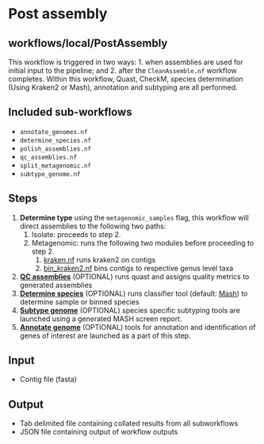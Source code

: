 # Post assembly
## workflows/local/PostAssembly

This workflow is triggered in two ways: 1. when assemblies are used for initial input to the pipeline; and 2. after the `CleanAssemble.nf` workflow completes. Within this workflow, Quast, CheckM, species determination (Using Kraken2 or Mash), annotation and subtyping are all performed.

## Included sub-workflows

- `annotate_genomes.nf`
- `determine_species.nf`
- `polish_assemblies.nf`
- `qc_assemblies.nf`
- `split_metagenomic.nf`
- `subtype_genome.nf`

## Steps
1. **Determine type** using the `metagenomic_samples` flag, this workflow will direct assemblies to the following two paths:
	1. Isolate: proceeds to step 2.
	2. Metagenomic: runs the following two modules before proceeding to step 2.
        1.	[kraken.nf](https://github.com/phac-nml/mikrokondo/blob/main/modules/local/kraken.nf) runs kraken2 on contigs
        2.	[bin_kraken2.nf](https://github.com/phac-nml/mikrokondo/blob/main/modules/local/bin_kraken2.nf) bins contigs to respective genus level taxa
2. **[QC assemblies](https://phac-nml.github.io/mikrokondo/subworkflows/qc_assembly)** (OPTIONAL) runs quast and assigns quality metrics to generated assemblies
3. **[Determine species](https://phac-nml.github.io/mikrokondo/subworkflows/determine_species)** (OPTIONAL) runs classifier tool (default: [Mash](https://github.com/marbl/Mash)) to determine sample or binned species
4. **[Subtype genome](https://phac-nml.github.io/mikrokondo/subworkflows/subtype_genome)** (OPTIONAL) species specific subtyping tools are launched using a generated MASH screen report.
5. **[Annotate genome](https://phac-nml.github.io/mikrokondo/subworkflows/genomes_annotate)** (OPTIONAL) tools for annotation and identification of genes of interest are launched as a part of this step.

## Input
- Contig file (fasta)

## Output
- Tab delimited file containing collated results from all subworkflows <!-- No idea if this is right -->
- JSON file containing output of workflow outputs
